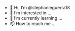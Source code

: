 - 👋 Hi, I’m @stephanieguerra18
- 👀 I’m interested in ...
- 🌱 I’m currently learning ...
- 📫 How to reach me ...

<!---
stephanieguerra18/stephanieguerra18 is a ✨ special ✨ repository because its `README.md` (this file) appears on your GitHub profile.
You can click the Preview link to take a look at your changes.
--->
